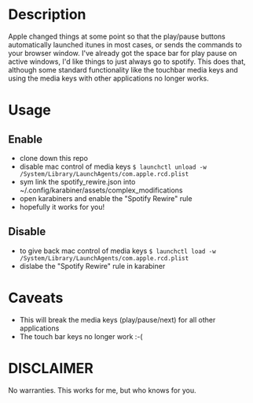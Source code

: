# Description

Apple changed things at some point so that the play/pause buttons automatically launched itunes in most cases, or sends the commands to your browser window. I've already got the space bar for play pause on active windows, I'd like things to just always go to spotify. This does that, although some standard functionality like the touchbar media keys and using the media keys with other applications no longer works.

# Usage

## Enable

- clone down this repo
- disable mac control of media keys `$ launchctl unload -w /System/Library/LaunchAgents/com.apple.rcd.plist`
- sym link the spotify_rewire.json into ~/.config/karabiner/assets/complex_modifications
- open karabiners and enable the "Spotify Rewire" rule
- hopefully it works for you!

## Disable

- to give back mac control of media keys `$ launchctl load -w /System/Library/LaunchAgents/com.apple.rcd.plist`
- dislabe the "Spotify Rewire" rule in karabiner

# Caveats

- This will break the media keys (play/pause/next) for all other applications
- The touch bar keys no longer work :-(

# DISCLAIMER

No warranties. This works for me, but who knows for you.

